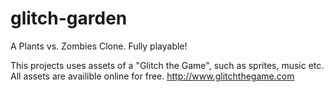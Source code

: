 # glitch-garden
A Plants vs. Zombies Clone. Fully playable!

This projects uses assets of a "Glitch the Game", such as sprites, music etc.
All assets are availible online for free.
http://www.glitchthegame.com
